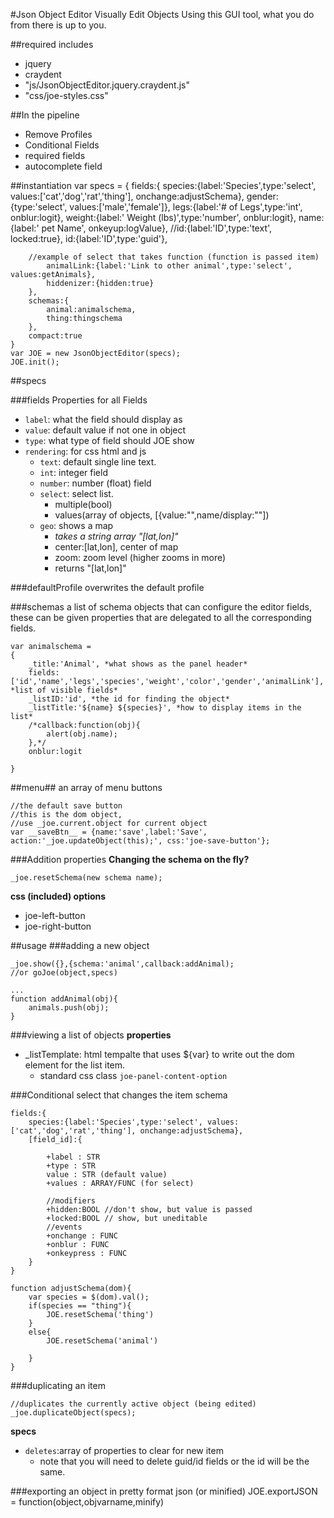 #Json Object Editor
Visually Edit Objects Using this GUI tool, what you do from there is up to you.

##required includes

+ jquery
+ craydent
+ "js/JsonObjectEditor.jquery.craydent.js"
+ "css/joe-styles.css"

##In the pipeline
+ Remove Profiles
+ Conditional Fields
+ required fields
+ autocomplete field


##instantiation
	var specs = {
		fields:{
			species:{label:'Species',type:'select', values:['cat','dog','rat','thing'], onchange:adjustSchema},
			gender:{type:'select', values:['male','female']},
			legs:{label:'# of Legs',type:'int', onblur:logit},
			weight:{label:' Weight (lbs)',type:'number', onblur:logit},
			name:{label:' pet Name', onkeyup:logValue},
			//id:{label:'ID',type:'text', locked:true},
			id:{label:'ID',type:'guid'},
			
		//example of select that takes function (function is passed item)	
			animalLink:{label:'Link to other animal',type:'select', values:getAnimals},
			hiddenizer:{hidden:true}
		},
		schemas:{
			animal:animalschema,
			thing:thingschema			
		},
		compact:true
	}
	var JOE = new JsonObjectEditor(specs);
	JOE.init();


##specs

###fields
Properties for all Fields

- `label`: what the field should display as 
- `value`: default value if not one in object
- `type`: what type of field should JOE show
- `rendering`: for css html and js
	- `text`: default single line text.
	- `int`: integer field
	- `number`: number (float) field
	- `select`: select list. 
		- multiple(bool)
		- values(array of objects, [{value:"",name/display:""])
	- `geo`: shows a map
		- *takes a string array "[lat,lon]"*
		- center:[lat,lon], center of map
		- zoom: zoom level (higher zooms in more)
		- returns "[lat,lon]"

###defaultProfile
overwrites the default profile

###schemas 
a list of schema objects that can configure the editor fields, these can be given properties that are delegated to all the corresponding fields.

	var animalschema = 
	{
		_title:'Animal', *what shows as the panel header* 
		fields:['id','name','legs','species','weight','color','gender','animalLink'], *list of visible fields*
		_listID:'id', *the id for finding the object*
		_listTitle:'${name} ${species}', *how to display items in the list*
		/*callback:function(obj){
			alert(obj.name);
		},*/
		onblur:logit
		
	}
##menu##
an array of menu buttons

    //the default save button
    //this is the dom object, 
    //use _joe.current.object for current object
    var __saveBtn__ = {name:'save',label:'Save', action:'_joe.updateObject(this);', css:'joe-save-button'};

###Addition properties
**Changing the schema on the fly?**

	_joe.resetSchema(new schema name);



**css (included) options**

- joe-left-button
- joe-right-button

##usage
###adding a new object

	_joe.show({},{schema:'animal',callback:addAnimal); 
	//or goJoe(object,specs)

	...
	function addAnimal(obj){
		animals.push(obj);
	}

###viewing a list of objects
**properties**

- _listTemplate: html tempalte that uses ${var} to write out the dom element for the list item.
	- standard css class `joe-panel-content-option`


###Conditional select that changes the item schema

	fields:{
		species:{label:'Species',type:'select', values:['cat','dog','rat','thing'], onchange:adjustSchema},
		[field_id]:{
			
			+label : STR
			+type : STR
			value : STR (default value)
			+values : ARRAY/FUNC (for select)
			
			//modifiers
			+hidden:BOOL //don't show, but value is passed
			+locked:BOOL // show, but uneditable
			//events
			+onchange : FUNC
			+onblur : FUNC
			+onkeypress : FUNC
		}
	}

	function adjustSchema(dom){
		var species = $(dom).val();
		if(species == "thing"){
			JOE.resetSchema('thing')
		}
		else{
			JOE.resetSchema('animal')
		
		}
	}

###duplicating an item

	//duplicates the currently active object (being edited)
	_joe.duplicateObject(specs);

**specs**

- `deletes`:array of properties to clear for new item
	- note that you will need to delete guid/id fields or the id will be the same.	

###exporting an object in pretty format json (or minified)
JOE.exportJSON = function(object,objvarname,minify)